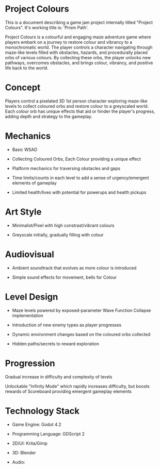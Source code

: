 # Project Colours

This is a document describing a game jam project internally titled "Project Colours".
It's working title is: 'Prism Path'. 

Project Colours is a colourful and engaging maze adventure game where players
embark on a journey to restore colour and vibrancy to a monochromatic world.
The player controls a character navigating through maze-like levels filled with obstacles,
hazards, and procedurally placed orbs of various colours. By collecting these orbs, the player
unlocks new pathways, overcomes obstacles, and brings colour, vibrancy, and positive life back to the world.

# Concept

Players control a pixelated 3D 1st person character exploring maze-like levels to collect coloured orbs and restore colour
to a greyscaled world. Each colour orb has unique effects that aid or hinder the player's progress, adding depth
and strategy to the gameplay.

# Mechanics

- Basic WSAD

- Collecting Coloured Orbs, Each Colour providing a unique effect

- Platform mechanics for traversing obstacles and gaps

- Time limits/counts in each level to add a sense of urgency/emergent elements of gameplay

- Limited health/lives with potential for powerups and health pickups

# Art Style

- Minimalist/Pixel with high constrast/vibrant colours

- Greyscale initially, gradually filling with colour

# Audiovisual

- Ambient soundtrack that evolves as more colour is introduced

- Simple sound effects for movement, bells for Colour

# Level Design

- Maze levels powered by exposed-parameter Wave Function Collapse implementation

- Introduction of new enemy types as player progresses

- Dynamic environment changes based on the coloured orbs collected

- Hidden paths/secrets to reward exploration

# Progression

Gradual increase in difficulty and complexity of levels

Unlockable "Infinity Mode" which rapidly increases difficulty, but boosts rewards of Scoreboard providing emergent gameplay elements

# Technology Stack

- Game Engine: Godot 4.2

- Programming Language: GDScript 2

- 2D/UI: Krita/Gimp

- 3D: Blender

- Audio: 


